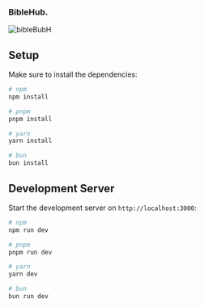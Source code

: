 ### BibleHub.

![bibleBubH](https://github.com/David-code-hub/bibleHub/assets/55393687/12feea94-ba90-47c2-83b1-a3f0f6b1f6f0)

## Setup

Make sure to install the dependencies:

```bash
# npm
npm install

# pnpm
pnpm install

# yarn
yarn install

# bun
bun install
```

## Development Server

Start the development server on `http://localhost:3000`:

```bash
# npm
npm run dev

# pnpm
pnpm run dev

# yarn
yarn dev

# bun
bun run dev
```

